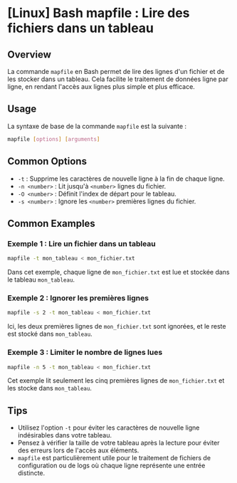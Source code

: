 # [Linux] Bash mapfile : Lire des fichiers dans un tableau

## Overview
La commande `mapfile` en Bash permet de lire des lignes d'un fichier et de les stocker dans un tableau. Cela facilite le traitement de données ligne par ligne, en rendant l'accès aux lignes plus simple et plus efficace.

## Usage
La syntaxe de base de la commande `mapfile` est la suivante :

```bash
mapfile [options] [arguments]
```

## Common Options
- `-t` : Supprime les caractères de nouvelle ligne à la fin de chaque ligne.
- `-n <number>` : Lit jusqu'à `<number>` lignes du fichier.
- `-O <number>` : Définit l'index de départ pour le tableau.
- `-s <number>` : Ignore les `<number>` premières lignes du fichier.

## Common Examples

### Exemple 1 : Lire un fichier dans un tableau
```bash
mapfile -t mon_tableau < mon_fichier.txt
```
Dans cet exemple, chaque ligne de `mon_fichier.txt` est lue et stockée dans le tableau `mon_tableau`.

### Exemple 2 : Ignorer les premières lignes
```bash
mapfile -s 2 -t mon_tableau < mon_fichier.txt
```
Ici, les deux premières lignes de `mon_fichier.txt` sont ignorées, et le reste est stocké dans `mon_tableau`.

### Exemple 3 : Limiter le nombre de lignes lues
```bash
mapfile -n 5 -t mon_tableau < mon_fichier.txt
```
Cet exemple lit seulement les cinq premières lignes de `mon_fichier.txt` et les stocke dans `mon_tableau`.

## Tips
- Utilisez l'option `-t` pour éviter les caractères de nouvelle ligne indésirables dans votre tableau.
- Pensez à vérifier la taille de votre tableau après la lecture pour éviter des erreurs lors de l'accès aux éléments.
- `mapfile` est particulièrement utile pour le traitement de fichiers de configuration ou de logs où chaque ligne représente une entrée distincte.